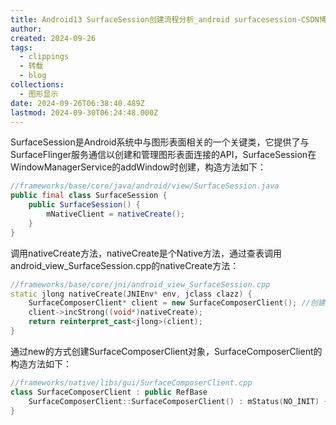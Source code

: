 ```yaml
---
title: Android13 SurfaceSession创建流程分析_android surfacesession-CSDN博客
author: 
created: 2024-09-26
tags:
  - clippings
  - 转载
  - blog
collections:
  - 图形显示
date: 2024-09-26T06:38:40.489Z
lastmod: 2024-09-30T06:24:48.000Z
---
```

SurfaceSession是Android系统中与图形表面相关的一个关键类，它提供了与SurfaceFlinger服务通信以创建和管理图形表面连接的API，SurfaceSession在WindowManagerService的addWindow时创建，构造方法如下：

```java
//frameworks/base/core/java/android/view/SurfaceSession.java
public final class SurfaceSession {
    public SurfaceSession() {
        mNativeClient = nativeCreate();
    }
}
```

调用nativeCreate方法，nativeCreate是个Native方法，通过查表调用android\_view\_SurfaceSession.cpp的nativeCreate方法：

```cpp
//frameworks/base/core/jni/android_view_SurfaceSession.cpp
static jlong nativeCreate(JNIEnv* env, jclass clazz) {
    SurfaceComposerClient* client = new SurfaceComposerClient(); //创建SurfaceComposerClient对象
    client->incStrong((void*)nativeCreate);
    return reinterpret_cast<jlong>(client);
}
```

通过new的方式创建SurfaceComposerClient对象，SurfaceComposerClient的构造方法如下：

```cpp
//frameworks/native/libs/gui/SurfaceComposerClient.cpp
class SurfaceComposerClient : public RefBase
	SurfaceComposerClient::SurfaceComposerClient() : mStatus(NO_INIT) {}
}
```
